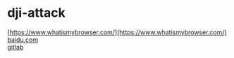 # dji-attack

[https://www.whatismybrowser.com/](https://www.whatismybrowser.com/)  
[baidu.com](https://www.baidu.com)  
[gitlab](https://www.gitlab.com)
